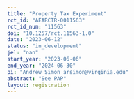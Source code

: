 ```yaml
---
title: "Property Tax Experiment"
rct_id: "AEARCTR-0011563"
rct_id_num: "11563"
doi: "10.1257/rct.11563-1.0"
date: "2023-06-12"
status: "in_development"
jel: "nan"
start_year: "2023-06-06"
end_year: "2024-06-30"
pi: "Andrew Simon arsimon@virginia.edu"
abstract: "See PAP"
layout: registration
---
```


